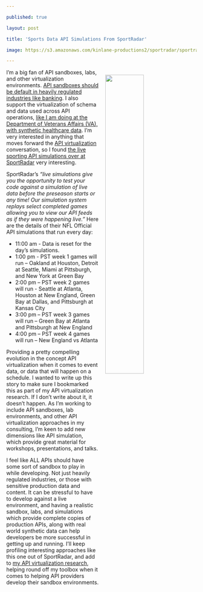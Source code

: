 ---
published: true
layout: post
title: 'Sports Data API Simulations From SportRadar'
image: https://s3.amazonaws.com/kinlane-productions2/sportradar/sportradar-simulations.png
---

<p><img src="https://s3.amazonaws.com/kinlane-productions2/sportradar/sportradar-simulations.png" width="45%" align="right" style="padding: 15px;" />
<p>I’m a big fan of API sandboxes, labs, and other virtualization environments. <a href="https://streamdata.io/blog/sandbox-default-feature-banking-apis/">API sandboxes should be default in heavily regulated industries like banking</a>. I also support the virtualization of schema and data used across API operations, <a href="http://apievangelist.com/2018/05/01/synthetic-healthcare-records-for-your-api-using-synthea/">like I am doing at the Department of Veterans Affairs (VA), with synthetic healthcare data</a>. I’m very interested in anything that moves forward the <a href="http://virtualization.apievangelist.com/">API virtualization</a> conversation, so I found <a href="https://developer.sportradar.com/files/indexFootball.html#nfl-official-api-v2-simulations">the live sporting API simulations over at SportRadar</a> very interesting.

<p>SportRadar’s <em>“live simulations give you the opportunity to test your code against a simulation of live data before the preseason starts or any time! Our simulation system replays select completed games allowing you to view our API feeds as if they were happening live.”</em> Here are the details of their NFL Official API simulations that run every day:

<ul>
  <li>11:00 am - Data is reset for the day’s simulations.</li>
  <li>1:00 pm - PST week 1 games will run – Oakland at Houston, Detroit at Seattle, Miami at Pittsburgh, and New York at Green Bay</li>
  <li>2:00 pm – PST week 2 games will run - Seattle at Atlanta, Houston at New England, Green Bay at Dallas, and Pittsburgh at Kansas City</li>
  <li>3:00 pm – PST week 3 games will run – Green Bay at Atlanta and Pittsburgh at New England</li>
  <li>4:00 pm – PST week 4 games will run – New England vs Atlanta</li>
</ul>

<p>Providing a pretty compelling evolution in the concept API virtualization when it comes to event data, or data that will happen on a schedule. I wanted to write up this story to make sure I bookmarked this as part of my API virtualization research. If I don’t write about it, it doesn’t happen. As I’m working to include API sandboxes, lab environments, and other API virtualization approaches in my consulting, I’m keen to add new dimensions like API simulation, which provide great material for workshops, presentations, and talks.

<p>I feel like ALL APIs should have some sort of sandbox to play in while developing. Not just heavily regulated industries, or those with sensitive production data and content. It can be stressful to have to develop against a live environment, and having a realistic sandbox, labs, and simulations which provide complete copies of production APIs, along with real world synthetic data can help developers be more successful in getting up and running. I’ll keep profiling interesting approaches like this one out of SportRadar, and add to <a href="http://virtualization.apievangelist.com/">my API virtualization research</a>, helping round off my toolbox when it comes to helping API providers develop their sandbox environments.


